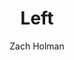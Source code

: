 ---
title: Left
github: https://github.com/holman/left
demo: http://zachholman.com/left/
author: Zach Holman
ssg:
  - Jekyll
cms:
  - No Cms
---